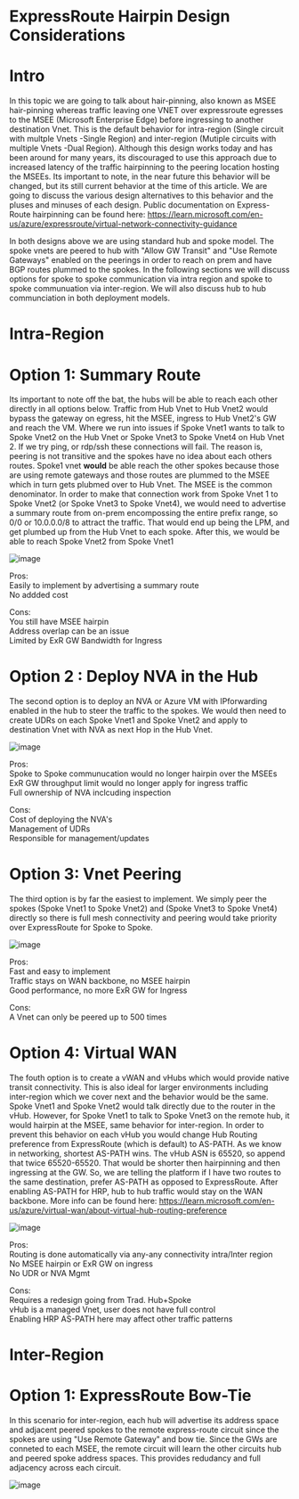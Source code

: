 # ExpressRoute Hairpin Design Considerations

# Intro
In this topic we are going to talk about hair-pinning, also known as MSEE hair-pinning whereas traffic leaving one VNET over expressroute egresses to the MSEE (Microsoft Enterprise Edge) before ingressing to another destination Vnet. This is the default behavior for intra-region (Single circuit with multple Vnets -Single Region) and inter-region (Mutiple circuits with multiple Vnets -Dual Region). Although this design works today and has been around for many years, its discouraged to use this approach due to increased latency of the traffic hairpinning to the peering location hosting the MSEEs. Its important to note, in the near future this behavior will be changed, but its still current behavior at the time of this article. We are going to discuss the various design alternatives to this behavior and the pluses and minuses of each design. Public documentation on Express-Route hairpinning can be found here: https://learn.microsoft.com/en-us/azure/expressroute/virtual-network-connectivity-guidance

In both designs above we are using standard hub and spoke model. The spoke vnets are peered to hub with "Allow GW Transit" and "Use Remote Gateways" enabled on the peerings in order to reach on prem and have BGP routes plummed to the spokes. In the following sections we will discuss options for spoke to spoke communication via intra region and spoke to spoke communuation via inter-region. We will also discuss hub to hub communciation in both deployment models.

# Intra-Region 
# Option 1: Summary Route
Its important to note off the bat, the hubs will be able to reach each other directly in all options below. Traffic from Hub Vnet to Hub Vnet2 would bypass the gateway on egress, hit the MSEE, ingress to Hub Vnet2's GW and reach the VM. Where we run into issues if Spoke Vnet1 wants to talk to Spoke Vnet2 on the Hub Vnet or Spoke Vnet3 to Spoke Vnet4 on Hub Vnet 2. If we try ping, or rdp/ssh these connections will fail. The reason is, peering is not transitive and the spokes have no idea about each others routes. Spoke1 vnet **would** be able reach the other spokes because those are using remote gateways and those routes are plummed to the MSEE which in turn gets plubmed over to Hub Vnet. The MSEE is the common denominator. In order to make that connection work from Spoke Vnet 1 to Spoke Vnet2 (or Spoke Vnet3 to Spoke Vnet4), we would need to advertise a summary route from on-prem encompossing the entire prefix range, so 0/0 or 10.0.0.0/8 to attract the traffic. That would end up being the LPM, and get plumbed up from the Hub Vnet to each spoke. After this, we would be able to reach Spoke Vnet2 from Spoke Vnet1

![image](https://user-images.githubusercontent.com/55964102/195739906-db45a66b-03be-4c9c-8e9a-63252c73cd72.png)


Pros:
<br>
Easily to implement by advertising a summary route
<br>
No addded cost

Cons:
<br>
You still have MSEE hairpin
<br>
Address overlap can be an issue
<br>
Limited by ExR GW Bandwidth for Ingress

# Option 2 : Deploy NVA in the Hub
The second option is to deploy an NVA or Azure VM with IPforwarding enabled in the hub to steer the traffic to the spokes. We would then need to create UDRs on each Spoke Vnet1 and Spoke Vnet2 and apply to destination Vnet with NVA as next Hop in the Hub Vnet. 

![image](https://user-images.githubusercontent.com/55964102/195745560-e6b4a9db-795e-4adb-952f-fe40155715bf.png)

Pros:
<br>
Spoke to Spoke communucation would no longer hairpin over the MSEEs
<br>
ExR GW throughput limit would no longer apply for ingress traffic
<br>
Full ownership of NVA inclcuding inspection 

Cons:
<br>
Cost of deploying the NVA's
<br>
Management of UDRs
<br>
Responsible for management/updates
<br>

# Option 3: Vnet Peering
The third option is by far the easiest to implement. We simply peer the spokes (Spoke Vnet1 to Spoke Vnet2) and (Spoke Vnet3 to Spoke Vnet4) directly so there is full mesh connectivity and peering would take priority over ExpressRoute for Spoke to Spoke.

![image](https://user-images.githubusercontent.com/55964102/195743838-67ef3797-eeb1-473a-b3e3-2688e453940b.png)

Pros:
<br>
Fast and easy to implement
<br>
Traffic stays on WAN backbone, no MSEE hairpin
<br>
Good performance, no more ExR GW for Ingress

Cons:
<br>
A Vnet can only be peered up to 500 times

# Option 4: Virtual WAN
The fouth option is to create a vWAN and vHubs which would provide native transit connectivity. This is also ideal for larger environments including inter-region which we cover next and the behavior would be the same. Spoke Vnet1 and Spoke Vnet2 would talk directly due to the router in the vHub. However, for Spoke Vnet1 to talk to Spoke Vnet3 on the remote hub, it would hairpin at the MSEE, same behavior for inter-region. In order to prevent this behavior on each vHub you would change Hub Routing preference from ExpressRoute (which is default) to AS-PATH. As we know in networking, shortest AS-PATH wins. The vHub ASN is 65520, so append that twice 65520-65520. That would be shorter then hairpinning and then ingressing at the GW. So, we are telling the platform if I have two routes to the same destination, prefer AS-PATH as opposed to ExpressRoute. After enabling AS-PATH for HRP, hub to hub traffic would stay on the WAN backbone. More info can be found here:
https://learn.microsoft.com/en-us/azure/virtual-wan/about-virtual-hub-routing-preference

![image](https://user-images.githubusercontent.com/55964102/195915372-9d0675bc-1669-4d22-b8e6-5ac0265c7183.png)

Pros:
<br>
Routing is done automatically via any-any connectivity intra/Inter region
<br>
No MSEE hairpin or ExR GW on ingress
<br>
No UDR or NVA Mgmt

Cons:
<br>
Requires a redesign going from Trad. Hub+Spoke
<br>
vHub is a managed Vnet, user does not have full control
<br>
Enabling HRP AS-PATH here may affect other traffic patterns

# Inter-Region

# Option 1: ExpressRoute Bow-Tie
In this scenario for inter-region, each hub will advertise its address space and adjacent peered spokes to the remote express-route circuit since the spokes are using "Use Remote Gateway" and bow tie. Since the GWs are conneted to each MSEE, the remote circuit will learn the other circuits hub and peered spoke address spaces. This provides redudancy and full adjacency across each circuit. 

![image](https://user-images.githubusercontent.com/55964102/195949394-6a6e3998-78cc-458f-a297-6d6e56c01b31.png)











 


